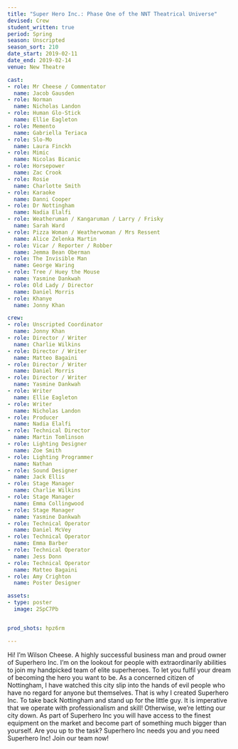 ```yaml
---
title: "Super Hero Inc.: Phase One of the NNT Theatrical Universe"
devised: Crew
student_written: true
period: Spring
season: Unscripted
season_sort: 210
date_start: 2019-02-11
date_end: 2019-02-14
venue: New Theatre

cast:
- role: Mr Cheese / Commentator
  name: Jacob Gausden
- role: Norman
  name: Nicholas Landon
- role: Human Glo-Stick
  name: Ellie Eagleton
- role: Memento
  name: Gabriella Teriaca
- role: Slo-Mo
  name: Laura Finckh
- role: Mimic
  name: Nicolas Bicanic
- role: Horsepower
  name: Zac Crook
- role: Rosie
  name: Charlotte Smith
- role: Karaoke
  name: Danni Cooper
- role: Dr Nottingham
  name: Nadia Elalfi
- role: Weatheruman / Kangaruman / Larry / Frisky
  name: Sarah Ward
- role: Pizza Woman / Weatherwoman / Mrs Ressent
  name: Alice Zelenka Martin
- role: Vicar / Reporter / Robber
  name: Jemma Bean Oberman
- role: The Invisible Man
  name: George Waring
- role: Tree / Huey the Mouse
  name: Yasmine Dankwah
- role: Old Lady / Director
  name: Daniel Morris
- role: Khanye
  name: Jonny Khan

crew:
- role: Unscripted Coordinator
  name: Jonny Khan
- role: Director / Writer
  name: Charlie Wilkins
- role: Director / Writer
  name: Matteo Bagaini
- role: Director / Writer
  name: Daniel Morris
- role: Director / Writer
  name: Yasmine Dankwah
- role: Writer
  name: Ellie Eagleton
- role: Writer
  name: Nicholas Landon
- role: Producer
  name: Nadia Elalfi
- role: Technical Director
  name: Martin Tomlinson
- role: Lighting Designer
  name: Zoe Smith
- role: Lighting Programmer
  name: Nathan
- role: Sound Designer
  name: Jack Ellis
- role: Stage Manager
  name: Charlie Wilkins
- role: Stage Manager
  name: Emma Collingwood
- role: Stage Manager
  name: Yasmine Dankwah
- role: Technical Operator
  name: Daniel McVey
- role: Technical Operator
  name: Emma Barber
- role: Technical Operator
  name: Jess Donn
- role: Technical Operator
  name: Matteo Bagaini
- role: Amy Crighton
  name: Poster Designer

assets:
- type: poster
  image: 2SpC7Pb


prod_shots: hpz6rm

---
```

Hi! I’m Wilson Cheese. A highly successful business man and proud owner of Superhero Inc. I’m on the lookout for people with extraordinarily abilities to join my handpicked team of elite superheroes. To let you fulfil your dream of becoming the hero you want to be. As a concerned citizen of Nottingham, I have watched this city slip into the hands of evil people who have no regard for anyone but themselves. That is why I created Superhero Inc. To take back Nottingham and stand up for the little guy. It is imperative that we operate with professionalism and skill! Otherwise, we’re letting our city down. As part of Superhero Inc you will have access to the finest equipment on the market and become part of something much bigger than yourself. Are you up to the task? Superhero Inc needs you and you need Superhero Inc! Join our team now!
